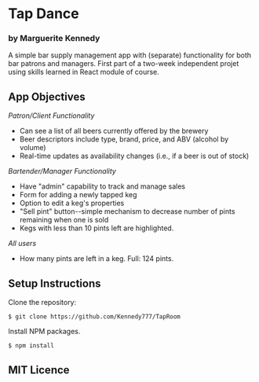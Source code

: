 # Tap Dance

### by Marguerite Kennedy

A simple bar supply management app with (separate) functionality for both bar patrons and managers. First part of a two-week independent projet using skills learned in React module of course.

## App Objectives

_Patron/Client Functionality_
* Can see a list of all beers currently offered by the brewery
* Beer descriptors include type, brand, price, and ABV (alcohol by      volume)
* Real-time updates as availability changes (i.e., if a beer is out of stock)

_Bartender/Manager Functionality_

* Have "admin" capability to track and manage sales
* Form for adding a newly tapped keg
* Option to edit a keg's properties
* "Sell pint" button--simple mechanism to decrease number of pints remaining when one is sold
* Kegs with less than 10 pints left are highlighted.

_All users_
* How many pints are left in a keg. Full: 124 pints.


## Setup Instructions

Clone the repository:
```
$ git clone https://github.com/Kennedy777/TapRoom
```

Install NPM packages.
```
$ npm install
```

## MIT Licence
